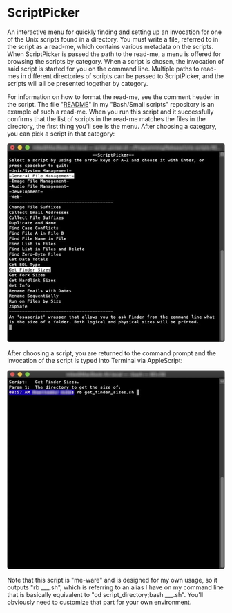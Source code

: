 # ScriptPicker
An interactive menu for quickly finding and setting up an invocation for one of the Unix scripts found in a directory. You must write a file, referred to in the script as a read-me, which contains various metadata on the scripts. When ScriptPicker is passed the path to the read-me, a menu is offered for browsing the scripts by category. When a script is chosen, the invocation of said script is started for you on the command line. Multiple paths to read-mes in different directories of scripts can be passed to ScriptPicker, and the scripts will all be presented together by category.

For information on how to format the read-me, see the comment header in the script. The file "[README](https://github.com/Iritscen/small-scripts/blob/master/Bash/README.md)" in my "Bash/Small scripts" repository is an example of such a read-me. When you run this script and it successfully confirms that the list of scripts in the read-me matches the files in the directory, the first thing you'll see is the menu. After choosing a category, you can pick a script in that category:

![Menu](https://github.com/Iritscen/script-picker/blob/master/preview1.jpg)


After choosing a script, you are returned to the command prompt and the invocation of the script is typed into Terminal via AppleScript:

![Invocation](https://github.com/Iritscen/script-picker/blob/master/preview2.jpg)


Note that this script is "me-ware" and is designed for my own usage, so it outputs "rb ___.sh", which is referring to an alias I have on my command line that is basically equivalent to "cd script_directory;bash ___.sh". You'll obviously need to customize that part for your own environment.
